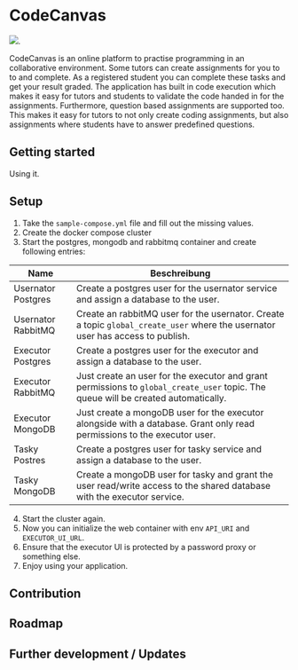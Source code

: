# CodeCanvas

[![](https://tokei.rs/b1/github/MathisBurger/CodeCanvas?category=lines)](https://github.com/XAMPPRocky/tokei).

CodeCanvas is an online platform to practise programming in an collaborative environment. 
Some tutors can create assignments for you to to and complete. As a registered student you can complete these tasks and get your result graded. 
The application has built in code execution which makes it easy for tutors and students to validate the code handed in for the assignments. Furthermore, question based assignments are supported too. This makes it easy for tutors to not only create coding assignments, but also assignments where students have to answer predefined questions.

## Getting started

Using it.


## Setup 

1. Take the `sample-compose.yml` file and fill out the missing values. 
2. Create the docker compose cluster
3. Start the postgres, mongodb and rabbitmq container and create following entries:

| Name               | Beschreibung                                                                                                                        |
|--------------------|-------------------------------------------------------------------------------------------------------------------------------------|
| Usernator Postgres | Create a postgres user for the usernator service and assign a database to the user.                                                 |
| Usernator RabbitMQ | Create an rabbitMQ user for the usernator. Create a topic `global_create_user` where the usernator user has access to publish.      |
| Executor Postgres  | Create a postgres user for the executor and assign a database to the user.                                                          |
| Executor RabbitMQ  | Just create an user for the executor and grant permissions to `global_create_user` topic. The queue will be created automatically.  |
| Executor MongoDB   | Just create a mongoDB user for the executor alongside with a database. Grant only read permissions to the executor user.            |
| Tasky Postres      | Create a postgres user for tasky service and assign a database to the user.                                                         |
| Tasky MongoDB      | Create a mongoDB user for tasky and grant the user read/write access to the shared database with the executor service.              |

4. Start the cluster again.
5. Now you can initialize the web container with env `API_URI` and `EXECUTOR_UI_URL`.
6. Ensure that the executor UI is protected by a password proxy or something else.
7. Enjoy using your application.

## Contribution

## Roadmap

## Further development / Updates

